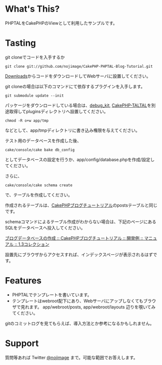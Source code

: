 # What's This?

PHPTALをCakePHPのViewとして利用したサンプルです。

# Tasting

git cloneでコードを入手するか

    git clone git://github.com/nojimage/CakePHP-PHPTAL-Blog-Tutorial.git

[Downloads](https://github.com/nojimage/CakePHP-PHPTAL-Blog-Tutorial/archives/master "Downloads")からコードをダウンロードしてWebサーバに設置してください。

git cloneの場合は以下のコマンドにて依存するプラグインを入手します。

    git submodule update --init

パッケージをダウンロードしている場合は、[debug_kit](https://github.com/cakephp/debug_kit "debug_kit"), [CakePHP-TALTAL](https://github.com/nojimage/CakePHP-TALTAL "CakePHP-TALTAL")を別途取得してpluginsディレクトリへ設置してください。

    chmod -R o+w app/tmp

などとして、app/tmpディレクトリに書き込み権限を与えてください。

テスト用のデータベースを作成した後、

    cake/console/cake bake db_config

としてデータベースの設定を行うか、app/config/database.phpを作成/設定してください。

さらに、

    cake/console/cake schema create

で、テーブルを作成してください。

作成されるテーブルは、[CakePHPブログチュートリアル](http://book.cakephp.org/ja/view/1528/CakePHP%E3%83%96%E3%83%AD%E3%82%B0%E3%83%81%E3%83%A5%E3%83%BC%E3%83%88%E3%83%AA%E3%82%A2%E3%83%AB "CakePHPブログチュートリアル")のpostsテーブルと同じです。

schemaコマンドによるテーブル作成がわからない場合は、下記のページにあるSQLをデータベースへ投入してください。

[ブログデータベースの作成 :: CakePHPブログチュートリアル :: 開発例 :: マニュアル :: 1.3コレクション](http://book.cakephp.org/ja/view/1530/%E3%83%96%E3%83%AD%E3%82%B0%E3%83%87%E3%83%BC%E3%82%BF%E3%83%99%E3%83%BC%E3%82%B9%E3%81%AE%E4%BD%9C%E6%88%90 "ブログデータベースの作成 :: CakePHPブログチュートリアル :: 開発例 :: マニュアル :: 1.3コレクション")

設置先にブラウザからアクセスすれば、インデックスページが表示されるはずです。

# Features

* PHPTALでテンプレートを書いています。
* テンプレートはwebroot配下にあり、Webサーバにアップしなくてもブラウザで見れます。
app/webroot/posts, app/webroot/layouts 辺りを覗いてみてください。

gitのコミットログを見てもらえば、導入方法とか参考になるかもしれません。

# Support

質問等あれば Twitter [@nojimage](http://twitter.com/#!/nojimage "nojimage") まで。可能な範囲でお答えします。
